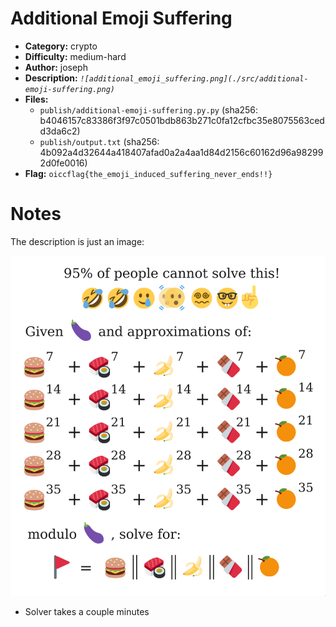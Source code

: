 # Additional Emoji Suffering

- **Category:** crypto
- **Difficulty:** medium-hard
- **Author:** joseph
- **Description:** _`![additional_emoji_suffering.png](./src/additional-emoji-suffering.png)`_
- **Files:**
    - `publish/additional-emoji-suffering.py.py` (sha256: b4046157c83386f3f97c0501bdb863b271c0fa12cfbc35e8075563cedd3da6c2)
    - `publish/output.txt` (sha256: 4b092a4d32644a418407afad0a2a4aa1d84d2156c60162d96a982992d0fe0016)
- **Flag:** `oiccflag{the_emoji_induced_suffering_never_ends!!}`

# Notes

The description is just an image:

![additional_emoji_suffering.png](./src/additional-emoji-suffering.png)

- Solver takes a couple minutes
